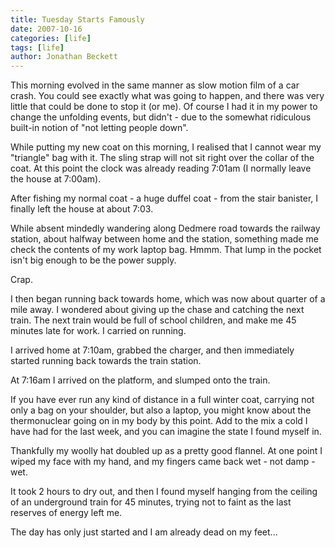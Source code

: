 ```yaml
---
title: Tuesday Starts Famously
date: 2007-10-16
categories: [life]
tags: [life]
author: Jonathan Beckett
---
```


This morning evolved in the same manner as slow motion film of a car crash. You could see exactly what was going to happen, and there was very little that could be done to stop it (or me). Of course I had it in my power to change the unfolding events, but didn't - due to the somewhat ridiculous built-in notion of "not letting people down".

While putting my new coat on this morning, I realised that I cannot wear my "triangle" bag with it. The sling strap will not sit right over the collar of the coat. At this point the clock was already reading 7:01am (I normally leave the house at 7:00am).

After fishing my normal coat - a huge duffel coat - from the stair banister, I finally left the house at about 7:03.

While absent mindedly wandering along Dedmere road towards the railway station, about halfway between home and the station, something made me check the contents of my work laptop bag. Hmmm. That lump in the pocket isn't big enough to be the power supply.

Crap.

I then began running back towards home, which was now about quarter of a mile away. I wondered about giving up the chase and catching the next train. The next train would be full of school children, and make me 45 minutes late for work. I carried on running.

I arrived home at 7:10am, grabbed the charger, and then immediately started running back towards the train station.

At 7:16am I arrived on the platform, and slumped onto the train.

If you have ever run any kind of distance in a full winter coat, carrying not only a bag on your shoulder, but also a laptop, you might know about the thermonuclear going on in my body by this point. Add to the mix a cold I have had for the last week, and you can imagine the state I found myself in.

Thankfully my woolly hat doubled up as a pretty good flannel. At one point I wiped my face with my hand, and my fingers came back wet - not damp - wet.

It took 2 hours to dry out, and then I found myself hanging from the ceiling of an underground train for 45 minutes, trying not to faint as the last reserves of energy left me.

The day has only just started and I am already dead on my feet...